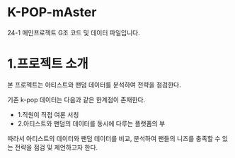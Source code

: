 # K-POP-mAster
<p>24-1 메인프로젝트 G조 코드 및 데이터 파일입니다.</p>
<h1>1.프로젝트 소개</h1>
  <p>본 프로젝트는 아티스트와 팬덤 데이터를 분석하여 전략을 점검한다. </p>
  <p>기존 k-pop 데이터는 다음과 같은 한계점이 존재한다.</p>
  <ul>
    <li>1.직원이 직접 여론 서칭</li>
    <li>2.아티스트와 팬덤의 데이터를 동시에 다루는 플랫폼의 부</li>
  </ul>
  <p>따라서 아티스트의 데이터와 팬덤 데이터를 비교, 분석하여 팬들의 니즈를 충족할 수 있는 전략을 점검 및 제언하고자 한다.</p>
